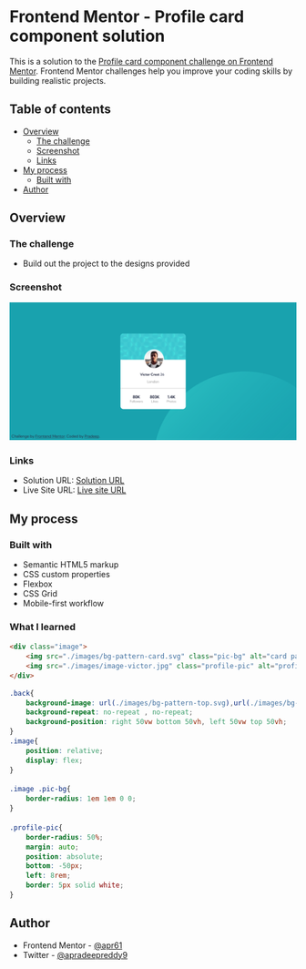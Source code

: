 # Frontend Mentor - Profile card component solution

This is a solution to the [Profile card component challenge on Frontend Mentor](https://www.frontendmentor.io/challenges/profile-card-component-cfArpWshJ). Frontend Mentor challenges help you improve your coding skills by building realistic projects. 

## Table of contents

- [Overview](#overview)
  - [The challenge](#the-challenge)
  - [Screenshot](#screenshot)
  - [Links](#links)
- [My process](#my-process)
  - [Built with](#built-with)
- [Author](#author)


## Overview

### The challenge

- Build out the project to the designs provided

### Screenshot

![](./screenshot.png)


### Links

- Solution URL: [Solution URL](https://github.com/apr61/apr61.github.io/tree/main/profile-card-component-main/)
- Live Site URL: [Live site URL](https://apr61.github.io/profile-card-component-main/)

## My process

### Built with

- Semantic HTML5 markup
- CSS custom properties
- Flexbox
- CSS Grid
- Mobile-first workflow


### What I learned


```html
<div class="image">
	<img src="./images/bg-pattern-card.svg" class="pic-bg" alt="card pattern">
	<img src="./images/image-victor.jpg" class="profile-pic" alt="profile pic">
</div>
```
```css
.back{
	background-image: url(./images/bg-pattern-top.svg),url(./images/bg-pattern-bottom.svg);
    background-repeat: no-repeat , no-repeat;
    background-position: right 50vw bottom 50vh, left 50vw top 50vh;
}
.image{
    position: relative;
    display: flex;
}

.image .pic-bg{
    border-radius: 1em 1em 0 0;
}

.profile-pic{
    border-radius: 50%;
    margin: auto;
    position: absolute;
    bottom: -50px;
    left: 8rem;
    border: 5px solid white;
}
```



## Author

- Frontend Mentor - [@apr61](https://www.frontendmentor.io/profile/apr61)
- Twitter - [@apradeepreddy9](https://www.twitter.com/apradeepreddy9)
